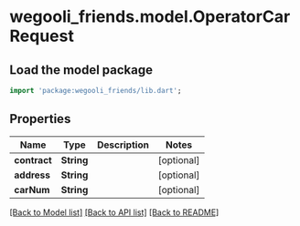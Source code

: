 # wegooli_friends.model.OperatorCarRequest

## Load the model package

```dart
import 'package:wegooli_friends/lib.dart';
```

## Properties

| Name         | Type       | Description | Notes      |
| ------------ | ---------- | ----------- | ---------- |
| **contract** | **String** |             | [optional] |
| **address**  | **String** |             | [optional] |
| **carNum**   | **String** |             | [optional] |

[[Back to Model list]](../README.md#documentation-for-models)
[[Back to API list]](../README.md#documentation-for-api-endpoints)
[[Back to README]](../README.md)
